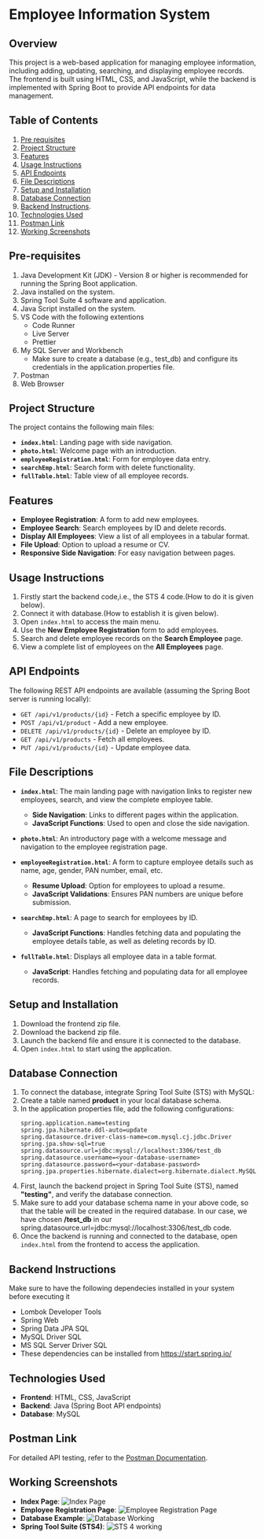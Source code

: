 # Employee Information System

## Overview
This project is a web-based application for managing employee information, including adding, updating, searching, and displaying employee records. The frontend is built using HTML, CSS, and JavaScript, while the backend is implemented with Spring Boot to provide API endpoints for data management.

## Table of Contents
1. [Pre requisites](#pre-requisites)
1. [Project Structure](#project-structure)
2. [Features](#features)
3. [Usage Instructions](#usage-instructions)
4. [API Endpoints](#api-endpoints)
5. [File Descriptions](#file-descriptions)
6. [Setup and Installation](#setup-and-installation)
7. [Database Connection](#database-connection)
8. [Backend Instructions](#backend-instructions).
9. [Technologies Used](#technologies-used)
10. [Postman Link](#postman-link)
11. [Working Screenshots](#working-screenshots)

## Pre-requisites
1. Java Development Kit (JDK) - Version 8 or higher is recommended for running the Spring Boot application.
2. Java installed on the system.
3. Spring Tool Suite 4 software and application.
4. Java Script installed on the system.
5. VS Code with the following extentions
   - Code Runner
   - Live Server
   - Prettier
6. My SQL Server and Workbench
   - Make sure to create a database (e.g., test_db) and configure its credentials in the application.properties file.
7. Postman
8. Web Browser

## Project Structure
The project contains the following main files:
- **`index.html`**: Landing page with side navigation.
- **`photo.html`**: Welcome page with an introduction.
- **`employeeRegistration.html`**: Form for employee data entry.
- **`searchEmp.html`**: Search form with delete functionality.
- **`fullTable.html`**: Table view of all employee records.

## Features
- **Employee Registration**: A form to add new employees.
- **Employee Search**: Search employees by ID and delete records.
- **Display All Employees**: View a list of all employees in a tabular format.
- **File Upload**: Option to upload a resume or CV.
- **Responsive Side Navigation**: For easy navigation between pages.

## Usage Instructions
1. Firstly start the backend code,i.e., the STS 4 code.(How to do it is given below).
2. Connect it with database.(How to establish it is given below).
3. Open `index.html` to access the main menu.
4. Use the **New Employee Registration** form to add employees.
5. Search and delete employee records on the **Search Employee** page.
6. View a complete list of employees on the **All Employees** page.

## API Endpoints
The following REST API endpoints are available (assuming the Spring Boot server is running locally):
- `GET /api/v1/products/{id}` - Fetch a specific employee by ID.
- `POST /api/v1/product` - Add a new employee.
- `DELETE /api/v1/products/{id}` - Delete an employee by ID.
- `GET /api/v1/products` - Fetch all employees.
- `PUT /api/v1/products/{id}` - Update employee data.

## File Descriptions
- **`index.html`**: The main landing page with navigation links to register new employees, search, and view the complete employee table.
  - **Side Navigation**: Links to different pages within the application.
  - **JavaScript Functions**: Used to open and close the side navigation.

- **`photo.html`**: An introductory page with a welcome message and navigation to the employee registration page.

- **`employeeRegistration.html`**: A form to capture employee details such as name, age, gender, PAN number, email, etc.
  - **Resume Upload**: Option for employees to upload a resume.
  - **JavaScript Validations**: Ensures PAN numbers are unique before submission.

- **`searchEmp.html`**: A page to search for employees by ID.
  - **JavaScript Functions**: Handles fetching data and populating the employee details table, as well as deleting records by ID.

- **`fullTable.html`**: Displays all employee data in a table format.
  - **JavaScript**: Handles fetching and populating data for all employee records.

## Setup and Installation
1. Download the frontend zip file.
2. Download the backend zip file.
3. Launch the backend file and ensure it is connected to the database.
4. Open `index.html` to start using the application.

## Database Connection
1. To connect the database, integrate Spring Tool Suite (STS) with MySQL:
2. Create a table named **product** in your local database schema.
3. In the application properties file, add the following configurations:
   ```properties
   spring.application.name=testing
   spring.jpa.hibernate.ddl-auto=update
   spring.datasource.driver-class-name=com.mysql.cj.jdbc.Driver
   spring.jpa.show-sql=true
   spring.datasource.url=jdbc:mysql://localhost:3306/test_db
   spring.datasource.username=<your-database-username>
   spring.datasource.password=<your-database-password>
   spring.jpa.properties.hibernate.dialect=org.hibernate.dialect.MySQLDialect
4. First, launch the backend project in Spring Tool Suite (STS), named **"testing"**, and verify the database connection.
5. Make sure to add your database schema name in your above code, so that the table will be created in the required database. In our case, we have chosen **/test_db** in our
   spring.datasource.url=jdbc:mysql://localhost:3306/test_db code.
6. Once the backend is running and connected to the database, open `index.html` from the frontend to access the application.

## Backend Instructions
Make sure to have the following dependecies installed in your system before executing it
  - Lombok Developer Tools
  - Spring Web
  - Spring Data JPA SQL
  - MySQL Driver SQL
  - MS SQL Server Driver SQL
 - These dependencies can be installed from https://start.spring.io/

## Technologies Used
- **Frontend**: HTML, CSS, JavaScript
- **Backend**: Java (Spring Boot API endpoints)
- **Database**: MySQL

## Postman Link
For detailed API testing, refer to the [Postman Documentation](https://documenter.getpostman.com/view/35948743/2sAY4uCNrB).

## Working Screenshots
- **Index Page**: ![Index Page]()
- **Employee Registration Page**: ![Employee Registration Page]()
- **Database Example**: ![Database Working](https://github.com/HardikMalik20/ProjectVE2/blob/d8bb62c85aadf95b9bf44e687a1b6c09adbe630b/Db1.PNG)
- **Spring Tool Suite (STS4)**: ![STS 4 working](https://github.com/HardikMalik20/ProjectVE2/blob/46d705d5779c1b172e49f847fcb4221fabb6ad36/B1.PNG)
